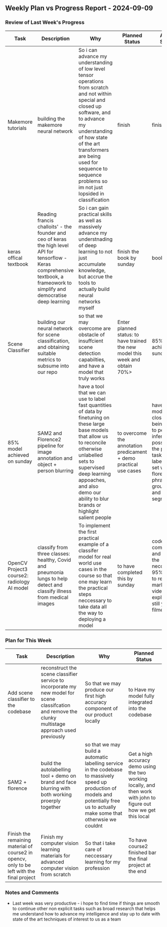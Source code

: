 ## Weekly Plan vs Progress Report - 2024-09-09

### Review of Last Week's Progress

| Task | Description | Why | Planned Status | Actual Status |
| --- | --- | --- | --- | --- |
| Makemore tutorials | building the makemore neural network | So i can advance my understanding of low level tensor operations from scratch and not within special and closed up software, and to advance my understanding of how state of the art transformers are being used for sequence to sequence problems so im not just lopsided in classification | finish | finished |
| keras offical textbook | Reading francis challoits' - the founder and ceo of keras the high level API for tensorflow - Keras comprehensive textbook, a frameowork to simplify and democratise deep learning | So i can gain practical skills as well as massively advance my understnading of deep learning to not just accumulate knowledge, but accrue the tools to actually build neural networks myself | finish the book by sunday | book finished |
| Scene Classifier | building our neural network for scene classification, and obtaining suitable metrics to subsume into our repo | so that we may overcome are obstacle of insuffcient scene detection capabilties, and have a model that truly works | Enter planned status: to have trained the new model this week and obtain 70%> | 85% model achieved on sunday |
| 85% model achieved on sunday | SAM2 and Florence2 pipeline for image annotation and object + person blurring | have a tool that we can use to label fast quantities of data by finetuning on these large base models that allow us to reconcile otherwise unlabelled sets to supervised deep learning appoaches, and also demo our ability to blur brands or highlight salient people | to overcome the annotation predicament + demo practical use cases  | have the model as close to being ready to perform inference as possible for the practical tasks, and to label a small set with florences phrase grounding and sam2's segmentation |
| OpenCV Project3 course2: radiology AI model | classify from three classes: healthy, Covid and pneumonia lungs to help detect and classify illness from medical images | To implement the first practical example of a classifer model for real world use cases in the course so that one may learn the practical steps neccessary to take data all the way to deploying a model | to have completed this by sunday | code completed and above the neccessary 95% val acc to recieve full marks, but video explanation still yet to be filmed |

### Plan for This Week

| Task | Description | Why | Planned Status |
| --- | --- | --- | --- |
| Add scene classifier to the codebase | reconstruct the scene classifier service to incorporate my new model for scene classifcation and remove the clunky multistage approach used previously | So that we may produce our first high accuracy component of our product locally | to Have my model fully integrated into the codebase |
| SAM2 + florence | build the autolabelling tool + demo on brand and face blurring with both working proerply together  | so that we may build a automatic labelling service in the codebase to massively speed up production of models and potentially free us to actually make some that otherwsie we couldnt | Get a high accuracy demo using the two working locally, and then work with john to figure out how we get this local |
| Finish the remaining material of course2 in opencv, only to be left with the final project  | Finish my computer vision learning materials for advanced computer vision from scratch |  So that i take care of neccessary learning for my profession | To have course2 finished bar the final project at the end |

### Notes and Comments

- Last week was very productive - i hope to find time if things are smooth to continue other non explicit tasks such as broad research that helps me understand how to advance my intelligence and stay up to date with state of the art techniques of interest to us as a team
